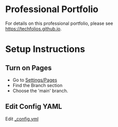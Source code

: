 # Professional Portfolio

For details on this professional portfolio, please see https://techfolios.github.io.

# Setup Instructions

## Turn on Pages

* Go to [Settings/Pages](../../settings/pages)
* Find the Branch section
* Choose the 'main' branch.

## Edit Config YAML

Edit [_config.yml](_config.yml)
